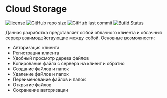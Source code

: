 # Cloud Storage

[![license](https://img.shields.io/github/license/freeWind6/cloud-storage-freewind)](https://github.com/FreeWind6/cloud-storage-freewind/blob/master/LICENSE)
![GitHub repo size](https://img.shields.io/github/repo-size/freeWind6/cloud-storage-freewind)
![GitHub last commit](https://img.shields.io/github/last-commit/freewind6/cloud-storage-freewind)
[![Build Status](https://travis-ci.com/FreeWind6/cloud-storage.svg?branch=master)](https://travis-ci.com/FreeWind6/cloud-storage)

Данная разработка представляет собой облачного клиента и облачный сервер взаимодействующие между собой.
Основные возможности: 
* Авторизация клиента
* Регистрация клиента
* Удобный просмотр дерева файлов
* Копирование файла с сервера на клиент и обратно
* Создание файлов и папок
* Удаление файлов и папок
* Переименование файлов и папок
* Открытие файлов
* Сохранение авторизации
